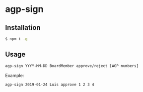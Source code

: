 # agp-sign

## Installation
```sh
$ npm i -g
```

## Usage
```sh
agp-sign YYYY-MM-DD BoardMember approve/reject [AGP numbers]
```

Example:
```sh
agp-sign 2019-01-24 Luis approve 1 2 3 4
```
